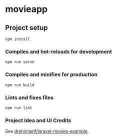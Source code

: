 # movieapp

## Project setup
```
npm install
```

### Compiles and hot-reloads for development
```
npm run serve
```

### Compiles and minifies for production
```
npm run build
```

### Lints and fixes files
```
npm run lint
```

### Project Idea and UI Credits
See [drehimself/laravel-movies-example](https://github.com/drehimself/laravel-movies-example).
